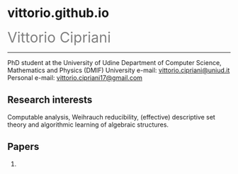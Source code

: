 # vittorio.github.io

<font size="6"> <span style="color:gray">  Vittorio Cipriani</span></font>

------------
PhD student at the University of Udine
Department of Computer Science, Mathematics and Physics (DMIF)
University e-mail: vittorio.cipriani@uniud.it
Personal e-mail: vittorio.cipriani17@gmail.com

## Research interests

Computable analysis, Weihrauch reducibility, (effective) descriptive set theory and algorithmic learning of algebraic structures.

## Papers
1.
